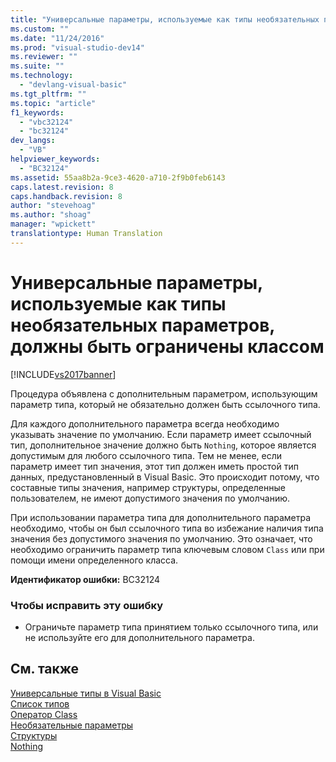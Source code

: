 ```yaml
---
title: "Универсальные параметры, используемые как типы необязательных параметров, должны быть ограничены классом | Microsoft Docs"
ms.custom: ""
ms.date: "11/24/2016"
ms.prod: "visual-studio-dev14"
ms.reviewer: ""
ms.suite: ""
ms.technology: 
  - "devlang-visual-basic"
ms.tgt_pltfrm: ""
ms.topic: "article"
f1_keywords: 
  - "vbc32124"
  - "bc32124"
dev_langs: 
  - "VB"
helpviewer_keywords: 
  - "BC32124"
ms.assetid: 55aa8b2a-9ce3-4620-a710-2f9b0feb6143
caps.latest.revision: 8
caps.handback.revision: 8
author: "stevehoag"
ms.author: "shoag"
manager: "wpickett"
translationtype: Human Translation
---
```

# Универсальные параметры, используемые как типы необязательных параметров, должны быть ограничены классом
[!INCLUDE[vs2017banner](../../../csharp/includes/vs2017banner.md)]

Процедура объявлена с дополнительным параметром, использующим параметр типа, который не обязательно должен быть ссылочного типа.  
  
 Для каждого дополнительного параметра всегда необходимо указывать значение по умолчанию.  Если параметр имеет ссылочный тип, дополнительное значение должно быть `Nothing`, которое является допустимым для любого ссылочного типа.  Тем не менее, если параметр имеет тип значения, этот тип должен иметь простой тип данных, предустановленный в Visual Basic.  Это происходит потому, что составные типы значения, например структуры, определенные пользователем, не имеют допустимого значения по умолчанию.  
  
 При использовании параметра типа для дополнительного параметра необходимо, чтобы он был ссылочного типа во избежание наличия типа значения без допустимого значения по умолчанию.  Это означает, что необходимо ограничить параметр типа ключевым словом `Class` или при помощи имени определенного класса.  
  
 **Идентификатор ошибки:** BC32124  
  
### Чтобы исправить эту ошибку  
  
-   Ограничьте параметр типа принятием только ссылочного типа, или не используйте его для дополнительного параметра.  
  
## См. также  
 [Универсальные типы в Visual Basic](../../../visual-basic/programming-guide/language-features/data-types/generic-types.md)   
 [Список типов](../../../visual-basic/language-reference/statements/type-list.md)   
 [Оператор Class](../../../visual-basic/language-reference/statements/class-statement.md)   
 [Необязательные параметры](../../../visual-basic/programming-guide/language-features/procedures/optional-parameters.md)   
 [Структуры](../../../visual-basic/programming-guide/language-features/data-types/structures.md)   
 [Nothing](../../../visual-basic/language-reference/nothing.md)